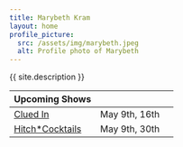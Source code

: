 ```yaml
---
title: Marybeth Kram
layout: home
profile_picture:
  src: /assets/img/marybeth.jpeg
  alt: Profile photo of Marybeth
---
```

{{ site.description }}

| Upcoming Shows | | |
|---|---|---|
| [Clued In](https://www.secondcity.com/shows/chicago/clued-in-chi/) | May 9th, 16th |
| [Hitch*Cocktails](https://theannoyance.thundertix.com/events/188394) | May 9th, 30th |

